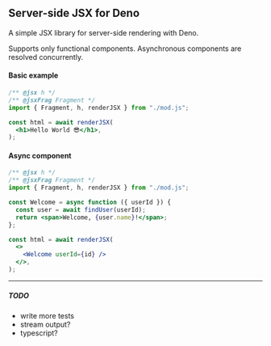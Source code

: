 ## Server-side JSX for Deno

A simple JSX library for server-side rendering with Deno.

Supports only functional components. Asynchronous components are resolved
concurrently.

#### Basic example

```jsx
/** @jsx h */
/** @jsxFrag Fragment */
import { Fragment, h, renderJSX } from "./mod.js";

const html = await renderJSX(
  <h1>Hello World 😎</h1>,
);
```

#### Async component

```jsx
/** @jsx h */
/** @jsxFrag Fragment */
import { Fragment, h, renderJSX } from "./mod.js";

const Welcome = async function ({ userId }) {
  const user = await findUser(userId);
  return <span>Welcome, {user.name}!</span>;
};

const html = await renderJSX(
  <>
    <Welcome userId={id} />
  </>,
);
```

---

##### TODO

- write more tests
- stream output?
- typescript?
